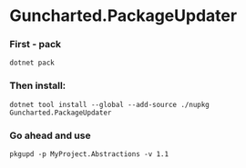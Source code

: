 # Guncharted.PackageUpdater

### First - pack
    dotnet pack
### Then install:
    dotnet tool install --global --add-source ./nupkg Guncharted.PackageUpdater
### Go ahead and use
    pkgupd -p MyProject.Abstractions -v 1.1
